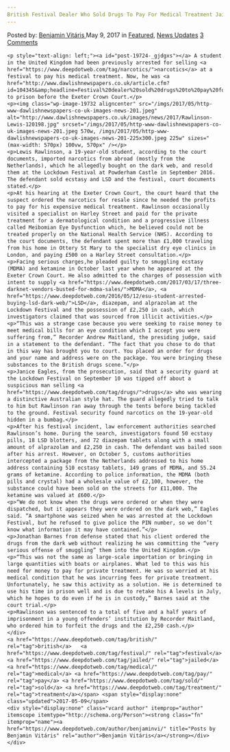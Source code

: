 ```yaml
---
British Festival Dealer Who Sold Drugs To Pay For Medical Treatment Jailed
---
```

<article class="post-listing post-19724 post type-post status-publish format-standard has-post-thumbnail hentry  tag-british tag-festival tag-jailed tag-medical tag-pay  tag-treatment">
    <div class="post-inner">
        <span>Posted by: <a href="https://www.deepdotweb.com/author/benjaminvi/" title="">Benjamin Vitáris </a></span>
    <span>May 9, 2017</span>
    <span>in <a href="https://www.deepdotweb.com/category/deepdot-news/" rel="category tag">Featured</a>, <a href="https://www.deepdotweb.com/category/news-updates/" rel="category tag">News Updates</a></span>
    <span><a href="https://www.deepdotweb.com/2017/05/09/british-festival-dealer-sold-drugs-pay-medical-treatment-jailed/#comments">3 Comments</a></span>
    </p>
    <div class="clear"></div>
    
    <p style="text-align: left;"><a id="post-19724-_gjdgxs"></a> A student in the United Kingdom had been previously arrested for selling <a href="https://www.deepdotweb.com/tag/narcotics/">narcotics</a> at a festival to pay his medical treatment. Now, he was <a href="http://www.dawlishnewspapers.co.uk/article.cfm?id=104345&amp;headline=Festival%20dealer%20sold%20drugs%20to%20pay%20for%20medical%20treatment&amp;sectionIs=news&amp;searchyear=2017">sentenced</a> to prison before the Exeter Crown Court.</p>
    <p><img class="wp-image-19732 aligncenter" src="/imgs/2017/05/http-www-dawlishnewspapers-co-uk-images-news-201.jpeg" alt="http://www.dawlishnewspapers.co.uk/images/news/2017/Rawlinson-Lewis-120198.jpg" srcset="/imgs/2017/05/http-www-dawlishnewspapers-co-uk-images-news-201.jpeg 570w, /imgs/2017/05/http-www-dawlishnewspapers-co-uk-images-news-201-225x300.jpeg 225w" sizes="(max-width: 570px) 100vw, 570px" /></p>
    <p>Lewis Rawlinson, a 19-year-old student, according to the court documents, imported narcotics from abroad (mostly from the Netherlands), which he allegedly bought on the dark web, and resold them at the Lockdown Festival at Powderham Castle in September 2016. The defendant sold ecstasy and LSD and the festival, court documents stated.</p>
    <p>At his hearing at the Exeter Crown Court, the court heard that the suspect ordered the narcotics for resale since he needed the profits to pay for his expensive medical treatment. Rawlinson occasionally visited a specialist on Harley Street and paid for the private treatment for a dermatological condition and a progressive illness called Meibomian Eye Dysfunction which, he believed could not be treated properly on the National Health Service (NHS). According to the court documents, the defendant spent more than £1,000 traveling from his home in Ottery St Mary to the specialist dry eye clinics in London, and paying £500 on a Harley Street consultation.</p>
    <p>Facing serious charges,he pleaded guilty to smuggling ecstasy (MDMA) and ketamine in October last year when he appeared at the Exeter Crown Court. He also admitted to the charges of possession with intent to supply <a href="https://www.deepdotweb.com/2017/03/17/three-darknet-vendors-busted-for-mdma-sales/">MDMA</a>, <a href="https://www.deepdotweb.com/2016/05/12/esu-student-arrested-buying-lsd-dark-web/">LSD</a>, diazepam, and alprazolam at the Lockdown Festival and the possession of £2,250 in cash, which investigators claimed that was sourced from illicit activities.</p>
    <p>“This was a strange case because you were seeking to raise money to meet medical bills for an eye condition which I accept you were suffering from,” Recorder Andrew Maitland, the presiding judge, said in a statement to the defendant. “The fact that you chose to do that in this way has brought you to court. You placed an order for drugs and your name and address were on the package. You were bringing these substances to the British drugs scene.”</p>
    <p>Janice Eagles, from the prosecution, said that a security guard at the Lockdown Festival on September 10 was tipped off about a suspicious man selling <a href="https://www.deepdotweb.com/tag/drugs/">drugs</a> who was wearing a distinctive Australian style hat. The guard allegedly tried to talk to him but Rawlinson ran away through the tents before being tackled to the ground. Festival security found narcotics on the 19-year-old hidden in a bumbag.</p>
    <p>After his festival incident, law enforcement authorities searched Rawlinson’s home. During the search, investigators found 50 ecstasy pills, 18 LSD blotters, and 72 diazepam tablets along with a small amount of alprazolam and £2,250 in cash. The defendant was bailed soon after his arrest. However, on October 5, customs authorities intercepted a package from the Netherlands addressed to his home address containing 510 ecstasy tablets, 149 grams of MDMA, and 55.24 grams of ketamine. According to police information, the MDMA (both pills and crystal) had a wholesale value of £2,100, however, the substance could have been sold on the streets for £11,000. The ketamine was valued at £600.</p>
    <p>“We do not know when the drugs were ordered or when they were dispatched, but it appears they were ordered on the dark web,” Eagles said. “A smartphone was seized when he was arrested at the Lockdown Festival, but he refused to give police the PIN number, so we don’t know what information it may have contained.”</p>
    <p>Jonathan Barnes from defense stated that his client ordered the drugs from the dark web without realizing he was committing the “very serious offense of smuggling” them into the United Kingdom.</p>
    <p>“This was not the same as large-scale importation or bringing in large quantities with boats or airplanes. What led to this was his need for money to pay for private treatment. He was so worried at his medical condition that he was incurring fees for private treatment. Unfortunately, he saw this activity as a solution. He is determined to use his time in prison well and is due to retake his A levels in July, which he hopes to do even if he is in custody,” Barnes said at the court trial.</p>
    <p>Rawlinson was sentenced to a total of five and a half years of imprisonment in a young offenders’ institution by Recorder Maitland, who ordered him to forfeit the drugs and the £2,250 cash.</p>
    </div>
    <a href="https://www.deepdotweb.com/tag/british/" rel="tag">british</a>   <a href="https://www.deepdotweb.com/tag/festival/" rel="tag">festival</a> <a href="https://www.deepdotweb.com/tag/jailed/" rel="tag">jailed</a> <a href="https://www.deepdotweb.com/tag/medical/" rel="tag">medical</a> <a href="https://www.deepdotweb.com/tag/pay/" rel="tag">pay</a> <a href="https://www.deepdotweb.com/tag/sold/" rel="tag">sold</a> <a href="https://www.deepdotweb.com/tag/treatment/" rel="tag">treatment</a></span> <span style="display:none" class="updated">2017-05-09</span>
    <div style="display:none" class="vcard author" itemprop="author" itemscope itemtype="http://schema.org/Person"><strong class="fn" itemprop="name"><a href="https://www.deepdotweb.com/author/benjaminvi/" title="Posts by Benjamin Vitáris" rel="author">Benjamin Vitáris</a></strong></div>
    </div>
</article>


